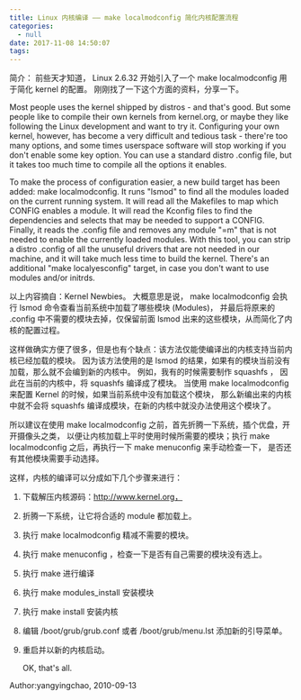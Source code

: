```yaml
---
title: Linux 内核编译 —— make localmodconfig 简化内核配置流程  
categories:
  - null
date: 2017-11-08 14:50:07
tags:
---
```


简介：
前些天才知道， Linux 2.6.32 开始引入了一个 make localmodconfig 用于简化 kernel 的配置。 
刚刚找了一下这个方面的资料，分享一下。


Most people uses the kernel shipped by distros - and that's good. But some people like to compile their own kernels from kernel.org, or maybe they like following the Linux development and want to try it. Configuring your own kernel, however, has become a very difficult and tedious task - there're too many options, and some times userspace software will stop working if you don't enable some key option. You can use a standard distro .config file, but it takes too much time to compile all the options it enables.

To make the process of configuration easier, a new build target has been added: make localmodconfig. It runs "lsmod" to find all the modules loaded on the current running system. It will read all the Makefiles to map which CONFIG enables a module. It will read the Kconfig files to find the dependencies and selects that may be needed to support a CONFIG. Finally, it reads the .config file and removes any module "=m" that is not needed to enable the currently loaded modules. With this tool, you can strip a distro .config of all the unuseful drivers that are not needed in our machine, and it will take much less time to build the kernel. There's an additional "make localyesconfig" target, in case you don't want to use modules and/or initrds.

以上内容摘自：Kernel Newbies。
大概意思是说， make localmodconfig 会执行 lsmod 命令查看当前系统中加载了哪些模块 (Modules)， 并最后将原来的 .config 中不需要的模块去掉，仅保留前面 lsmod 出来的这些模块，从而简化了内核的配置过程。 



这样做确实方便了很多，但是也有个缺点：该方法仅能使编译出的内核支持当前内核已经加载的模块。
因为该方法使用的是 lsmod 的结果，如果有的模块当前没有加载，那么就不会编到新的内核中。
例如，我有的时候需要制作 squashfs ， 因此在当前的内核中，将 squashfs 编译成了模块。 当使用 make localmodconfig 来配置 Kernel 的时候，如果当前系统中没有加载这个模块， 那么新编出来的内核中就不会将 squashfs 编译成模块，在新的内核中就没办法使用这个模块了。


所以建议在使用 make localmodconfig 之前，首先折腾一下系统，插个优盘，开开摄像头之类， 以便让内核加载上平时使用时候所需要的模块；执行 make localmodconfig 之后，再执行一下 make menuconfig 来手动检查一下， 是否还有其他模块需要手动选择。

这样，内核的编译可以分成如下几个步骤来进行：

1. 下载解压内核源码：http://www.kernel.org， 

2. 折腾一下系统，让它将合适的 module 都加载上。

3. 执行 make localmodconfig 精减不需要的模块。

4. 执行 make menuconfig ，检查一下是否有自己需要的模块没有选上。

5. 执行 make 进行编译

6. 执行 make modules_install 安装模块

7. 执行 make install 安装内核

8. 编辑 /boot/grub/grub.conf 或者 /boot/grub/menu.lst 添加新的引导菜单。

9. 重启并以新的内核启动。

   OK, that's all.

Author:yangyingchao, 2010-09-13